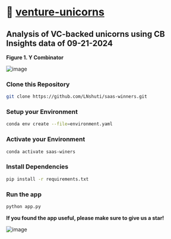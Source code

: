 # :unicorn: [venture-unicorns](https://leoncensh-networkx-saas.hf.space/) 

## Analysis of VC-backed unicorns using CB Insights data of 09-21-2024

**Figure 1. Y Combinator** 

![image](https://github.com/user-attachments/assets/728df22f-db7d-4fda-83e1-56a04fbd02af)


### Clone this Repository

```bash
git clone https://github.com/LNshuti/saas-winners.git
```

### Setup your Environment
```bash
conda env create --file=environment.yaml
```

### Activate your Environment
```bash
conda activate saas-winers
```

### Install Dependencies
```bash 
pip install -r requirements.txt
```

### Run the **app** 
```bash
python app.py
```
**If you found the app useful, please make sure to give us a star!**

![image](https://github.com/user-attachments/assets/9259c9c9-2930-4071-b9d5-780e6ffe3d40)

